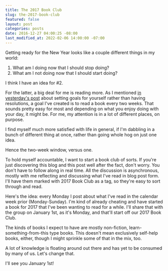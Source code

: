 ```yaml
---
title: The 2017 Book Club
slug: the-2017-book-club
featured: false
layout: post
categories: posts
date: 2016-12-27 04:00:25 -08:00
last_modified_at: 2022-02-06 14:00:00 -07:00
---
```


Getting ready for the New Year looks like a couple different things in my world:

1. What am I doing now that I should stop doing?
2. What am I not doing now that I should start doing?

I think I have an idea for #2.

For the latter, a big deal for me is reading more. As I mentioned [in yesterday's post](https://johnathan.org/posts/2016/12/resolutions.html) about setting goals for yourself rather than having resolutions, a goal I've created is to read a book every two weeks. That sounds pretty easy for most and depending on what you enjoy doing with your day, it might be. For me, my attention is in a lot of different places, on purpose.

I find myself much more satisfied with life in general, if I'm dabbling in a bunch of different thing at once, rather than going whole hog on just one idea.

Hence the two-week window, versus one.

To hold myself accountable, I want to start a book club of sorts. If you're just discovering this blog and this post well after the fact, don't worry. You don't have to follow along in real time. All the discussion is asynchronous, mostly with me reflecting and discussing what I've read in blog post form. I'll have them marked with 2017 Book Club as a tag, so they're easy to sort through and read.

Here's the idea: every Monday I post about what I've read in the calendar week prior (Monday-Sunday). I'm kind of already cheating and have started a book for 2017 that I've been wanting to read for a while. I'll share that with the group on January 1st, as it's Monday, and that'll start off our 2017 Book Club.

The kinds of books I expect to have are mostly non-fiction, learn-something-from-this type books. This doesn't mean exclusively self-help books, either, though I might sprinkle some of that in the mix, too.

A lot of knowledge is floating around out there and has yet to be consumed by many of us. Let's change that.

I'll see you January 1st!


